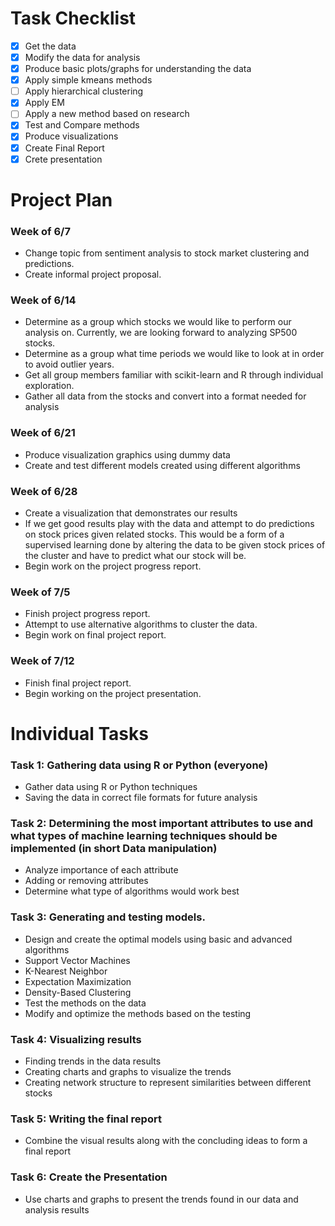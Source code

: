 # Task Checklist
- [x] Get the data
- [x] Modify the data for analysis
- [x] Produce basic plots/graphs for understanding the data
- [x] Apply simple kmeans methods
- [ ] Apply hierarchical clustering
- [x] Apply EM
- [ ] Apply a new method based on research
- [x] Test and Compare methods
- [x] Produce visualizations
- [x] Create Final Report
- [x] Crete presentation

# Project Plan

### Week of 6/7
* Change topic from sentiment analysis to stock market clustering and predictions.
* Create informal project proposal.

### Week of 6/14
* Determine as a group which stocks we would like to perform our analysis on. Currently, we are looking forward to analyzing SP500 stocks.
* Determine as a group what time periods we would like to look at in order to avoid outlier years.
* Get all group members familiar with scikit-learn and R through individual exploration.
* Gather all data from the stocks and convert into a format needed for analysis

### Week of 6/21
* Produce visualization graphics using dummy data
* Create and test different models created using different algorithms

### Week of 6/28
* Create a visualization that demonstrates our results
* If we get good results play with the data and attempt to do predictions on stock prices given related stocks. This would be a form of a supervised learning done by altering the data to be given stock prices of the cluster and have to predict what our stock will be.
* Begin work on the project progress report.

### Week of 7/5
* Finish project progress report.
* Attempt to use alternative algorithms to cluster the data.
* Begin work on final project report.

### Week of 7/12
* Finish final project report.
* Begin working on the project presentation.

# Individual Tasks

### Task 1: Gathering data using R or Python (everyone)
* Gather data using R or Python techniques
* Saving the data in correct file formats for future analysis

### Task 2: Determining the most important attributes to use and what types of machine learning techniques should be implemented (in short Data manipulation)
* Analyze importance of each attribute
* Adding or removing attributes
* Determine what type of algorithms would work best	

### Task 3: Generating and testing models.
* Design and create the optimal models using basic and advanced algorithms
* Support Vector Machines
* K-Nearest Neighbor
* Expectation Maximization
* Density-Based Clustering
* Test the methods on the data
* Modify and optimize the methods based on the testing

### Task 4: Visualizing results
* Finding trends in the data results
* Creating charts and graphs to visualize the trends
* Creating network structure to represent similarities between different stocks

### Task 5: Writing the final report
* Combine the visual results along with the concluding ideas to form a final report

### Task 6: Create the Presentation
* Use charts and graphs to present the trends found in our data and analysis results



